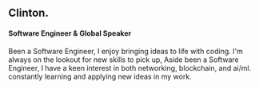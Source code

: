   ## Clinton.
  #### Software Engineer & Global Speaker 
  Been a Software Engineer, I enjoy bringing ideas to life with coding. I'm always on the lookout for new skills to pick up, Aside been a Software Engineer, I have a keen interest in both networking, blockchain, and ai/ml. constantly learning and applying new ideas in my work.
